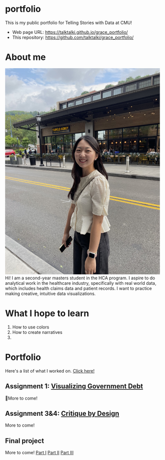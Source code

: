 # portfolio
This is my public portfolio for Telling Stories with Data at CMU!
- Web page URL: https://talktalki.github.io/grace_portfolio/
- This repository: https://github.com/talktalki/grace_portfolio/
  
# About me
![Myself](graceunjikim.jpg)
Hi! I am a second-year masters student in the HCA program. I aspire to do analytical work in the healthcare industry, specifically with real world data, which includes health claims data and patient records. I want to practice making creative, intuitive data visualizations.

# What I hope to learn
1. How to use colors
2. How to create narratives
3. 

# Portfolio
Here's a list of what I worked on.
[Click here!](kingcounty_demo.md)

## Assignment 1: [Visualizing Government Debt](visualizing-government-debt)
More to come!

## Assignment 3&4: [Critique by Design](critique-by-design)
More to come!

## Final project
More to come!
[Part I](final-project-part-one)
[Part II](final-project-part-two)
[Part III](final-project-part-three)
